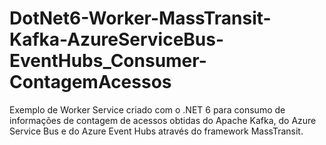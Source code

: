 # DotNet6-Worker-MassTransit-Kafka-AzureServiceBus-EventHubs_Consumer-ContagemAcessos
Exemplo de Worker Service criado com o .NET 6 para consumo de informações de contagem de acessos obtidas do Apache Kafka, do Azure Service Bus e do Azure Event Hubs através do framework MassTransit.

